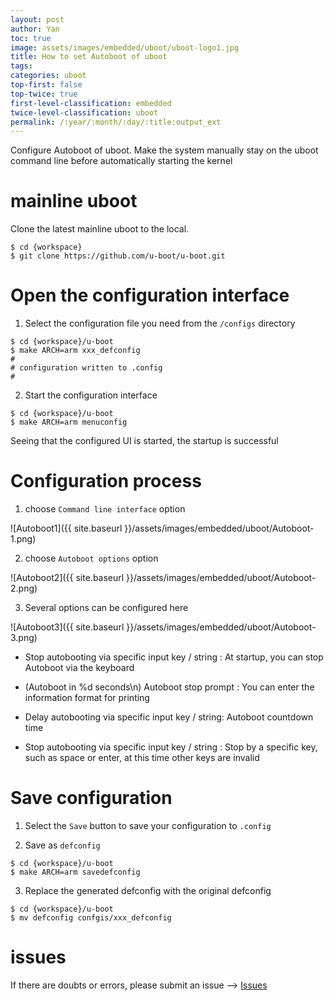 ```yaml
---
layout: post
author: Yan 
toc: true
image: assets/images/embedded/uboot/uboot-logo1.jpg
title: How to set Autoboot of uboot
tags:
categories: uboot
top-first: false
top-twice: true
first-level-classification: embedded
twice-level-classification: uboot
permalink: /:year/:month/:day/:title:output_ext
---
```


Configure Autoboot of uboot. Make the system manually stay on the uboot command line before automatically starting the kernel

# mainline uboot

Clone the latest mainline uboot to the local.

```shell
$ cd {workspace}
$ git clone https://github.com/u-boot/u-boot.git
```

# Open the configuration interface

1. Select the configuration file you need from the `/configs` directory

```shell
$ cd {workspace}/u-boot
$ make ARCH=arm xxx_defconfig
#
# configuration written to .config
#

```
2. Start the configuration interface

```shell
$ cd {workspace}/u-boot
$ make ARCH=arm menuconfig
```

Seeing that the configured UI is started, the startup is successful

# Configuration process

1. choose `Command line interface` option

![Autoboot1]({{ site.baseurl }}/assets/images/embedded/uboot/Autoboot-1.png)

2. choose `Autoboot options` option

![Autoboot2]({{ site.baseurl }}/assets/images/embedded/uboot/Autoboot-2.png)

3. Several options can be configured here

![Autoboot3]({{ site.baseurl }}/assets/images/embedded/uboot/Autoboot-3.png)

* Stop autobooting via specific input key / string : At startup, you can stop Autoboot via the keyboard

* (Autoboot in %d seconds\n) Autoboot stop prompt : You can enter the information format for printing

* Delay autobooting via specific input key / string: Autoboot countdown time

* Stop autobooting via specific input key / string : Stop by a specific key, such as space or enter, at this time other keys are invalid

# Save configuration

1. Select the `Save` button to save your configuration to `.config`

2. Save as `defconfig`

```shell
$ cd {workspace}/u-boot
$ make ARCH=arm savedefconfig
```

3. Replace the generated defconfig with the original defconfig

```shell
$ cd {workspace}/u-boot
$ mv defconfig confgis/xxx_defconfig
```

# issues

If there are doubts or errors, please submit an issue --> [Issues](https://github.com/yan-wyb/issues/issues)
